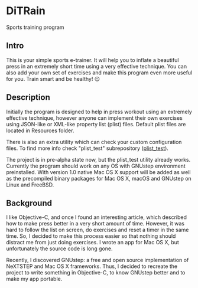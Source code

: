 # DiTRain
Sports training program

## Intro
This is your simple sports e-trainer. It will help you to inflate a beautiful press in an extremely short time using a very effective technique. You can also add your own set of exercises and make this program even more useful for you. Train smart and be healthy! :wink:

## Description
Initially the program is designed to help in press workout using an extremely effective technique, however anyone can implement their own exercises using JSON-like or XML-like property list (plist) files. Default plist files are located in Resources folder.

There is also an extra utility which can check your custom configuration files. To find more info check "plist_test" subrepository ([plist_test](<https://github.com/CMDR-DiTRay/DiTRain/tree/main/plist_test>)).

The project is in pre-alpha state now, but the plist_test utility already works. Currently the program should work on any OS with GNUstep environment preinstalled. With version 1.0 native Mac OS X support will be added as well as the precompiled binary packages for Mac OS X, macOS and GNUstep on Linux and FreeBSD.

## Background
I like Objective-C, and once I found an interesting article, which described how to make press better in a very short amount of time. However, it was hard to follow the list on screen, do exercises and reset a timer in the same time. So, I decided to make this process easier so that nothing should distract me from just doing exercises. I wrote an app for Mac OS X, but unfortunately the source code is long gone.

Recently, I discovered GNUstep: a free and open source implementation of NeXTSTEP and Mac OS X frameworks. Thus, I decided to recreate the project to write something in Objective-C, to know GNUstep better and to make my app portable.

